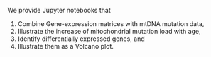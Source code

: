 We provide Jupyter notebooks that
1. Combine Gene-expression matrices with mtDNA mutation data,
2. Illustrate the increase of mitochondrial mutation load with age,
3. Identify differentially expressed genes, and
4. Illustrate them as a Volcano plot.
